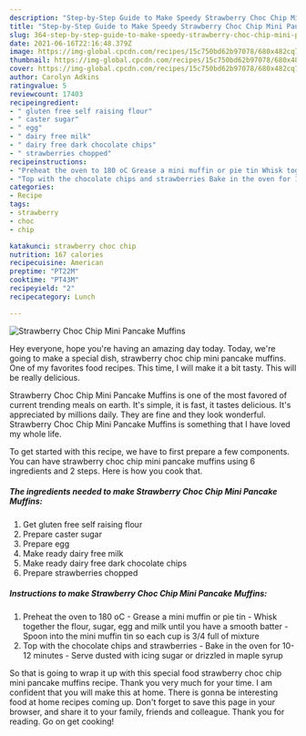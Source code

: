 ```yaml
---
description: "Step-by-Step Guide to Make Speedy Strawberry Choc Chip Mini Pancake Muffins"
title: "Step-by-Step Guide to Make Speedy Strawberry Choc Chip Mini Pancake Muffins"
slug: 364-step-by-step-guide-to-make-speedy-strawberry-choc-chip-mini-pancake-muffins
date: 2021-06-16T22:16:48.379Z
image: https://img-global.cpcdn.com/recipes/15c750bd62b97078/680x482cq70/strawberry-choc-chip-mini-pancake-muffins-recipe-main-photo.jpg
thumbnail: https://img-global.cpcdn.com/recipes/15c750bd62b97078/680x482cq70/strawberry-choc-chip-mini-pancake-muffins-recipe-main-photo.jpg
cover: https://img-global.cpcdn.com/recipes/15c750bd62b97078/680x482cq70/strawberry-choc-chip-mini-pancake-muffins-recipe-main-photo.jpg
author: Carolyn Adkins
ratingvalue: 5
reviewcount: 17403
recipeingredient:
- " gluten free self raising flour"
- " caster sugar"
- " egg"
- " dairy free milk"
- " dairy free dark chocolate chips"
- " strawberries chopped"
recipeinstructions:
- "Preheat the oven to 180 oC Grease a mini muffin or pie tin Whisk together the flour, sugar, egg and milk until you have a smooth batter Spoon into the mini muffin tin so each cup is 3/4 full of mixture"
- "Top with the chocolate chips and strawberries Bake in the oven for 10-12 minutes Serve dusted with icing sugar or drizzled in maple syrup"
categories:
- Recipe
tags:
- strawberry
- choc
- chip

katakunci: strawberry choc chip 
nutrition: 167 calories
recipecuisine: American
preptime: "PT22M"
cooktime: "PT43M"
recipeyield: "2"
recipecategory: Lunch

---
```



![Strawberry Choc Chip Mini Pancake Muffins](https://img-global.cpcdn.com/recipes/15c750bd62b97078/680x482cq70/strawberry-choc-chip-mini-pancake-muffins-recipe-main-photo.jpg)

Hey everyone, hope you're having an amazing day today. Today, we're going to make a special dish, strawberry choc chip mini pancake muffins. One of my favorites food recipes. This time, I will make it a bit tasty. This will be really delicious.



Strawberry Choc Chip Mini Pancake Muffins is one of the most favored of current trending meals on earth. It's simple, it is fast, it tastes delicious. It's appreciated by millions daily. They are fine and they look wonderful. Strawberry Choc Chip Mini Pancake Muffins is something that I have loved my whole life.


To get started with this recipe, we have to first prepare a few components. You can have strawberry choc chip mini pancake muffins using 6 ingredients and 2 steps. Here is how you cook that.

<!--inarticleads1-->

##### The ingredients needed to make Strawberry Choc Chip Mini Pancake Muffins:

1. Get  gluten free self raising flour
1. Prepare  caster sugar
1. Prepare  egg
1. Make ready  dairy free milk
1. Make ready  dairy free dark chocolate chips
1. Prepare  strawberries chopped




<!--inarticleads2-->

##### Instructions to make Strawberry Choc Chip Mini Pancake Muffins:

1. Preheat the oven to 180 oC - Grease a mini muffin or pie tin - Whisk together the flour, sugar, egg and milk until you have a smooth batter - Spoon into the mini muffin tin so each cup is 3/4 full of mixture
1. Top with the chocolate chips and strawberries - Bake in the oven for 10-12 minutes - Serve dusted with icing sugar or drizzled in maple syrup




So that is going to wrap it up with this special food strawberry choc chip mini pancake muffins recipe. Thank you very much for your time. I am confident that you will make this at home. There is gonna be interesting food at home recipes coming up. Don't forget to save this page in your browser, and share it to your family, friends and colleague. Thank you for reading. Go on get cooking!
